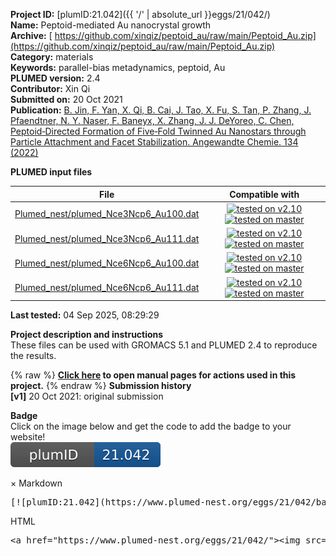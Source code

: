 **Project ID:** [plumID:21.042]({{ '/' | absolute_url }}eggs/21/042/)  
**Name:**  Peptoid-mediated Au nanocrystal growth  
**Archive:** [ https://github.com/xinqiz/peptoid_au/raw/main/Peptoid_Au.zip](https://github.com/xinqiz/peptoid_au/raw/main/Peptoid_Au.zip)  
**Category:**  materials  
**Keywords:**  parallel-bias metadynamics, peptoid, Au  
**PLUMED version:**  2.4  
**Contributor:**  Xin Qi  
**Submitted on:** 20 Oct 2021  
**Publication:** [B. Jin, F. Yan, X. Qi, B. Cai, J. Tao, X. Fu, S. Tan, P. Zhang, J. Pfaendtner, N. Y. Naser, F. Baneyx, X. Zhang, J. J. DeYoreo, C. Chen, Peptoid‐Directed Formation of Five‐Fold Twinned Au Nanostars through Particle Attachment and Facet Stabilization. Angewandte Chemie. 134 (2022)](http://dx.doi.org/10.1002/ange.202201980)  
  
**PLUMED input files**  
  
| File     | Compatible with |  
|:--------:|:--------:|  
| [Plumed_nest/plumed_Nce3Ncp6_Au100.dat](./data/Plumed_nest/plumed_Nce3Ncp6_Au100.dat.md) |  [![tested on v2.10](https://img.shields.io/badge/v2.10-passing-green.svg)](data/Plumed_nest/plumed_Nce3Ncp6_Au100.dat.plumed.stderr) [![tested on master](https://img.shields.io/badge/master-passing-green.svg)](data/Plumed_nest/plumed_Nce3Ncp6_Au100.dat.plumed_master.stderr) |  
| [Plumed_nest/plumed_Nce3Ncp6_Au111.dat](./data/Plumed_nest/plumed_Nce3Ncp6_Au111.dat.md) |  [![tested on v2.10](https://img.shields.io/badge/v2.10-passing-green.svg)](data/Plumed_nest/plumed_Nce3Ncp6_Au111.dat.plumed.stderr) [![tested on master](https://img.shields.io/badge/master-passing-green.svg)](data/Plumed_nest/plumed_Nce3Ncp6_Au111.dat.plumed_master.stderr) |  
| [Plumed_nest/plumed_Nce6Ncp6_Au100.dat](./data/Plumed_nest/plumed_Nce6Ncp6_Au100.dat.md) |  [![tested on v2.10](https://img.shields.io/badge/v2.10-passing-green.svg)](data/Plumed_nest/plumed_Nce6Ncp6_Au100.dat.plumed.stderr) [![tested on master](https://img.shields.io/badge/master-passing-green.svg)](data/Plumed_nest/plumed_Nce6Ncp6_Au100.dat.plumed_master.stderr) |  
| [Plumed_nest/plumed_Nce6Ncp6_Au111.dat](./data/Plumed_nest/plumed_Nce6Ncp6_Au111.dat.md) |  [![tested on v2.10](https://img.shields.io/badge/v2.10-passing-green.svg)](data/Plumed_nest/plumed_Nce6Ncp6_Au111.dat.plumed.stderr) [![tested on master](https://img.shields.io/badge/master-passing-green.svg)](data/Plumed_nest/plumed_Nce6Ncp6_Au111.dat.plumed_master.stderr) |  
  
**Last tested:**  04 Sep 2025, 08:29:29
  
**Project description and instructions**  
These files can be used with GROMACS 5.1 and PLUMED 2.4 to reproduce the results.

  
{% raw %}
<b><a href="https://www.plumed.org/doc-master/user-doc/html/actionlist/?actions=GYRATION,MOLINFO,COM,PBMETAD,UPPER_WALLS,DISTANCE,PRINT" target="_blank">Click here</a> to open manual pages for actions used in this project.</b>
{% endraw %}
**Submission history**  
**[v1]** 20 Oct 2021: original submission  
  
**Badge**  
Click on the image below and get the code to add the badge to your website!  
<img src="./badge.svg" alt="plumeDnest:21.042" id="myBtn" class="badge">
<div id="myModal" class="modal">
  <div class="modal-content">
    <span class="close">&times;</span>
    Markdown<pre>[![plumID:21.042](https://www.plumed-nest.org/eggs/21/042/badge.svg)](https://www.plumed-nest.org/eggs/21/042/)</pre>
    HTML<pre>&lt;a href="https://www.plumed-nest.org/eggs/21/042/"&gt;&lt;img src="https://www.plumed-nest.org/eggs/21/042/badge.svg" alt="plumID:21.042"&gt;&lt;/a&gt;</pre>
  </div>
</div>
